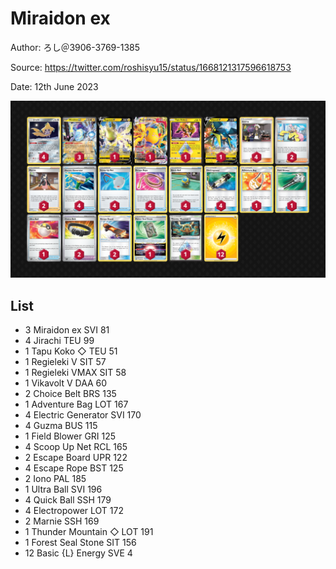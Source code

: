 # Miraidon ex

Author: ろし＠3906-3769-1385

Source: <https://twitter.com/roshisyu15/status/1668121317596618753>

Date: 12th June 2023

![decklist](../../images/PAL/Miraidon%20ex/3-%20Miraidon%20ex.png)

## List

* 3 Miraidon ex SVI 81
* 4 Jirachi TEU 99
* 1 Tapu Koko ◇ TEU 51
* 1 Regieleki V SIT 57
* 1 Regieleki VMAX SIT 58
* 1 Vikavolt V DAA 60
* 2 Choice Belt BRS 135
* 1 Adventure Bag LOT 167
* 4 Electric Generator SVI 170
* 4 Guzma BUS 115
* 1 Field Blower GRI 125
* 4 Scoop Up Net RCL 165
* 2 Escape Board UPR 122
* 4 Escape Rope BST 125
* 2 Iono PAL 185
* 1 Ultra Ball SVI 196
* 4 Quick Ball SSH 179
* 4 Electropower LOT 172
* 2 Marnie SSH 169
* 1 Thunder Mountain ◇ LOT 191
* 1 Forest Seal Stone SIT 156
* 12 Basic {L} Energy SVE 4
